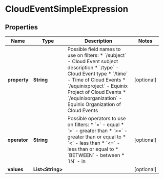 

# CloudEventSimpleExpression


## Properties

| Name | Type | Description | Notes |
|------------ | ------------- | ------------- | -------------|
|**property** | **String** | Possible field names to use on filters:  * &#x60;/subject&#x60; - Cloud Event subject description  * &#x60;/type&#x60; - Cloud Event type  * &#x60;/time&#x60; - Time of Cloud Events  * &#x60;/equinixproject&#x60; - Equinix Project of Cloud Events  * &#x60;/equinixorganization&#x60; - Equinix Organization of Cloud Events  |  [optional] |
|**operator** | **String** | Possible operators to use on filters:  * &#x60;&#x3D;&#x60; - equal  * &#x60;&gt;&#x60; - greater than  * &#x60;&gt;&#x3D;&#x60; - greater than or equal to  * &#x60;&lt;&#x60; - less than  * &#x60;&lt;&#x3D;&#x60; - less than or equal to  * &#x60;BETWEEN&#x60; - between  * &#x60;IN&#x60; - in  |  [optional] |
|**values** | **List&lt;String&gt;** |  |  [optional] |



